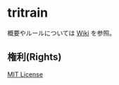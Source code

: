 # tritrain
概要やルールについては [Wiki](https://github.com/vain0/tritrain_fs/wiki) を参照。

## 権利(Rights)
[MIT License](LICENSE.txt)
